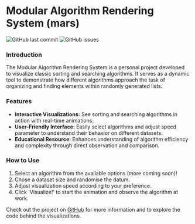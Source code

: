 # Modular Algorithm Rendering System (mars)

![GitHub last commit](https://img.shields.io/github/last-commit/phmarcel0x/dsa-algorithm-visualizer)
![GitHub issues](https://img.shields.io/github/issues/phmarcel0x/dsa-algorithm-visualizer)

### Introduction

The Modular Algorithm Rendering System is a personal project developed to visualize classic sorting and searching algorithms. It serves as a dynamic tool to demonstrate how different algorithms approach the task of organizing and finding elements within randomly generated lists.

### Features

- **Interactive Visualizations:** See sorting and searching algorithms in action with real-time animations.
- **User-Friendly Interface:** Easily select algorithms and adjust speed parameter to understand their behavior on different datasets.
- **Educational Resource:** Enhances understanding of algorithm efficiency and complexity through direct observation and comparison.

### How to Use

1. Select an algorithm from the available options (more coming soon)!
2. Chose a dataset size and randomise the datum.
3. Adjust visualization speed according to your preference.
4. Click 'Visualize!' to start the animation and observe the algorithm at work.
<!-- 5. Utilize the provided descriptions to gain insights into each algorithm's strategy and use case. -->


Check out the project on [GitHub](https://github.com/phmarcel0x/dsa-algorithm-visualizer) for more information and to explore the code behind the visualizations.

